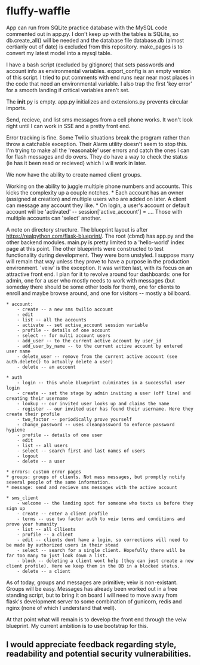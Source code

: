 # fluffy-waffle

 App can run from SQLite practice database with the MySQL code commented out in app.py. I don't keep up with the tables is SQLite, so db.create_all() will be needed and the database file database.db (almost certianly out of date) is excluded from this repository. make_pages is to convert my latest model into a mysql table.

 I have a bash script (excluded by gitignore) that sets passwords and account info as environmental variables. export_config is an empty version of this script. I tried to put comments with end runs near near most places in the code that need an environmental variable. I also trap the first 'key error' for a smooth landing if critical variables aren't set.

The __init__.py is empty. app.py initializes and extensions.py prevents circular imports. 

Send, recieve, and list sms messages from a cell phone works. It won't look right until 
I can work in SSE and a pretty front end.

Error tracking is fine. Some Twilio situations break the program rather than throw a catchable exception. Their Alarm utility doesn't seem to stop this. I'm trying to make all the 'reasonable' user errors and catch the ones I can for flash messages and do overs. They do have a way to check the status (ie has it been read or recieved) which I will work in later.

We now have the ability to create named client groups.

Working on the ability to juggle multiple phone numbers and accounts. This kicks the complexity up a couple notches.
	* Each account has an owner (assigned at creation) and multiple users who are added on later. A client can message any account they like.
	* On login, a user's account or default account will be 'activated' -- session['active_account'] = .... Those with multiple accounts can 
	'select' another.

A note on directory structure. The blueprint layout is after https://realpython.com/flask-blueprint/. 
The root (cbmd) has app.py and the other backend modules. main.py is pretty limited to a 'hello-world' index page at this point.
The other blueprints were constructed to test functionality during development. They were born unstyled. I suppose many will remain that way 
unless they prove to have a purpose in the production environment. 'veiw' is the exception. It was written last, with its focus on an attractive
front end. I plan for it to revolve around four dashboards: one for admin, one for a user who mostly needs to work with messages (but someday
there should be some other tools for them), one for clients to enroll and maybe browse around, and one for visitors -- mostly a billboard. 
	
	* account: 
		- create -- a new sms twilio account
		- edit
		- list -- all the accounts
		- activate -- set active_account session variable
		- profile -- details of one account
		- select -- for multi account users
		- add_user -- to the current active account by user_id
		- add_user_by_name -- to the current active account by entered user name
		- delete_user -- remove from the current active account (see auth.delete() to actually delete a user)
		- delete -- an account
			
	* auth		
		- login -- this whole blueprint culminates in a successful user login
		- create -- set the stage by admin inviting a user (off line) and creating their username    
		- lookup -- our invited user looks up and claims the name
		- register -- our invited user has found their username. Here they create their profile
		- two_factor -- periodically prove yourself
		- change_password -- uses cleanpassword to enforce password hygiene
		- profile -- details of one user
		- edit
		- list -- all users
		- select -- search first and last names of users
		- logout
		- delete -- a user

	* errors: custom error pages
	* groups: groups of clients. Not mass messages, but promptly notify several people of the same information.
	* message: send and recieve sms messages with the active account
	
	* sms_client		
		- welcome -- the landing spot for someone who texts us before they sign up
		- create -- enter a client profile
		- terms -- use two factor auth to veiw terms and conditions and prove your humanity
		- list -- all cllients
		- profile -- a client
		- edit -- clients dont have a login, so corrections will need to be made by authorized users in their stead
		- select -- search for a single client. Hopefully there will be far too many to just look down a list.
		- block -- deleting a client wont help (they can just create a new client profile). Here we keep them in the DB in a blocked status.
		- delete -- a client

As of today, groups and messages are primitive; veiw is non-existant. Groups will be easy. Messages has already been worked out
in a free standing script, but to bring it on board I will need to move away from flask's development server to some combination 
of gunicorn, redis and nginx (none of which I understand that well).

At that point what will remain is to develop the front end through the veiw blueprint. My current ambition is to use bootstrap
for this. 

## I would appreciate feedback regarding style, readability and potential security vulnerabilities. 
